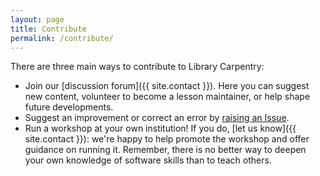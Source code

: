 ```yaml
---
layout: page
title: Contribute
permalink: /contribute/
---
```

There are three main ways to contribute to Library Carpentry:

- Join our [discussion forum]({{ site.contact }}). Here you can suggest new content, volunteer to become a lesson maintainer, or help shape future developments.
- Suggest an improvement or correct an error by [raising an Issue](https://github.com/librarycarpentry/lc-data-intro/issues).
- Run a workshop at your own institution! If you do, [let us know]({{ site.contact }}): we're happy to help promote the workshop and offer guidance on running it. Remember, there is no better way to deepen your own knowledge of software skills than to teach others.
